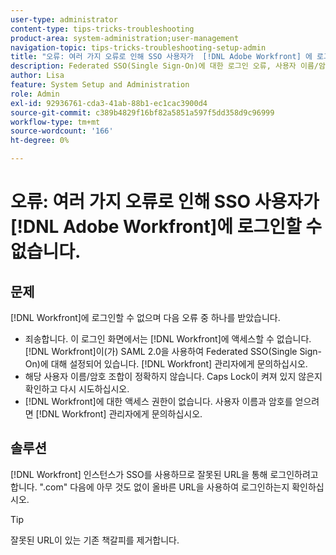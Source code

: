 ```yaml
---
user-type: administrator
content-type: tips-tricks-troubleshooting
product-area: system-administration;user-management
navigation-topic: tips-tricks-troubleshooting-setup-admin
title: "오류: 여러 가지 오류로 인해 SSO 사용자가  [!DNL Adobe Workfront] 에 로그인할 수 없습니다."
description: Federated SSO(Single Sign-On)에 대한 로그인 오류, 사용자 이름/암호 조합 또는  [!DNL Workfront], the problem might be that your [!DNL Workfront] 인스턴스에 대한 액세스가 SSO를 사용하므로 잘못된 URL을 사용하여 로그인하려고 합니다.
author: Lisa
feature: System Setup and Administration
role: Admin
exl-id: 92936761-cda3-41ab-88b1-ec1cac3900d4
source-git-commit: c389b4829f16bf82a5851a597f5dd358d9c96999
workflow-type: tm+mt
source-wordcount: '166'
ht-degree: 0%

---
```


# 오류: 여러 가지 오류로 인해 SSO 사용자가 [!DNL Adobe Workfront]에 로그인할 수 없습니다.

## 문제

[!DNL Workfront]에 로그인할 수 없으며 다음 오류 중 하나를 받았습니다.

* 죄송합니다. 이 로그인 화면에서는 [!DNL Workfront]에 액세스할 수 없습니다. [!DNL Workfront]이(가) SAML 2.0을 사용하여 Federated SSO(Single Sign-On)에 대해 설정되어 있습니다. [!DNL Workfront] 관리자에게 문의하십시오.
* 해당 사용자 이름/암호 조합이 정확하지 않습니다. Caps Lock이 켜져 있지 않은지 확인하고 다시 시도하십시오.
* [!DNL Workfront]에 대한 액세스 권한이 없습니다. 사용자 이름과 암호를 얻으려면 [!DNL Workfront] 관리자에게 문의하십시오.

## 솔루션

[!DNL Workfront] 인스턴스가 SSO를 사용하므로 잘못된 URL을 통해 로그인하려고 합니다. &quot;.com&quot; 다음에 아무 것도 없이 올바른 URL을 사용하여 로그인하는지 확인하십시오.

>[!TIP]
>
>잘못된 URL이 있는 기존 책갈피를 제거합니다.
